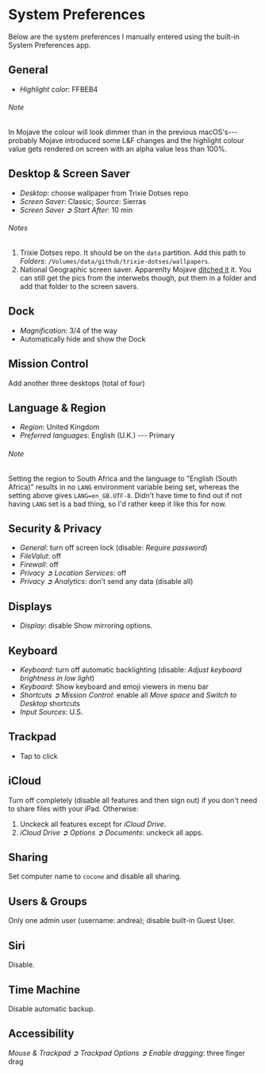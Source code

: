 System Preferences
==================

Below are the system preferences I manually entered using the built-in 
System Preferences app.

General
-------
* *Highlight color*: FFBEB4

###### Note
In Mojave the colour will look dimmer than in the previous macOS's---probably
Mojave introduced some L&F changes and the highlight colour value gets rendered
on screen with an alpha value less than 100%.

Desktop & Screen Saver
----------------------
* *Desktop*: choose wallpaper from Trixie Dotses repo
* *Screen Saver*: Classic; *Source*: Sierras
* *Screen Saver ➲ Start After*: 10 min

###### Notes
1. Trixie Dotses repo. It should be on the `data` partition. Add this path
to *Folders*: `/Volumes/data/github/trixie-dotses/wallpapers`.
2. National Geographic screen saver. Apparenlty Mojave
[ditched it][nat-geo-screen-saver] it. You can still get the pics from the
interwebs though, put them in a folder and add that folder to the screen
savers.

Dock
----
* *Magnification*: 3/4 of the way
* Automatically hide and show the Dock

Mission Control
---------------
Add another three desktops (total of four)

Language & Region
-----------------
* *Region*: United Kingdom
* *Preferred languages*: English (U.K.) --- Primary

###### Note
Setting the region to South Africa and the language to "English (South
Africa)" results in no `LANG` environment variable being set, whereas
the setting above gives `LANG=en_GB.UTF-8`. Didn't have time to find
out if not having `LANG` set is a bad thing, so I'd rather keep it like
this for now.

Security & Privacy
------------------
* *General*: turn off screen lock (disable: *Require password*)
* *FileValut*: off
* *Firewall*: off
* *Privacy ➲ Location Services*: off
* *Privacy ➲ Analytics*: don’t send any data (disable all)

Displays
--------
* *Display*: disable Show mirroring options.

Keyboard
--------
* *Keyboard*: turn off automatic backlighting (disable: *Adjust keyboard
brightness in low light*)
* *Keyboard*: Show keyboard and emoji viewers in menu bar
* *Shortcuts ➲ Mission Control*: enable all *Move space* and *Switch to
Desktop* shortcuts
* *Input Sources*: U.S.

Trackpad
--------
* Tap to click

iCloud
------
Turn off completely (disable all features and then sign out) if you don't
need to share files with your iPad. Otherwise:

1. Unckeck all features except for *iCloud Drive*.
2. *iCloud Drive ➲ Options ➲ Documents*: unckeck all apps.

Sharing
-------
Set computer name to `cocone` and disable all sharing. 

Users & Groups
--------------
Only one admin user (username: andrea); disable built-in Guest User.

Siri
----
Disable.

Time Machine
------------
Disable automatic backup.

Accessibility
-------------
*Mouse & Trackpad ➲ Trackpad Options ➲ Enable dragging*: three finger drag




[nat-geo-screen-saver]: https://discussions.apple.com/thread/8630718
    "National Geographic Screen Saver Missing"
